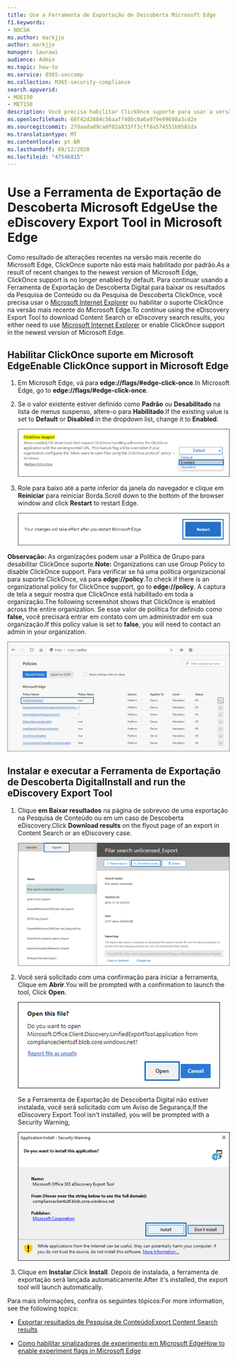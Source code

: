 ```yaml
---
title: Use a Ferramenta de Exportação de Descoberta Microsoft Edge
f1.keywords:
- NOCSH
ms.author: markjjo
author: markjjo
manager: laurawi
audience: Admin
ms.topic: how-to
ms.service: O365-seccomp
ms.collection: M365-security-compliance
search.appverid:
- MOE150
- MET150
description: Você precisa habilitar ClickOnce suporte para usar a versão mais recente do Microsoft Edge para baixar os resultados da pesquisa de Pesquisa de Conteúdo e Descoberta Digital no centro de segurança e conformidade.
ms.openlocfilehash: 60f42d2884c56aaff40bc0a6a979e99698a3cd2e
ms.sourcegitcommit: 27daadad9ca0f02a833ff3cff8a574551b9581da
ms.translationtype: MT
ms.contentlocale: pt-BR
ms.lasthandoff: 09/12/2020
ms.locfileid: "47546815"
---
```

# <a name="use-the-ediscovery-export-tool-in-microsoft-edge"></a><span data-ttu-id="0edc9-103">Use a Ferramenta de Exportação de Descoberta Microsoft Edge</span><span class="sxs-lookup"><span data-stu-id="0edc9-103">Use the eDiscovery Export Tool in Microsoft Edge</span></span>

<span data-ttu-id="0edc9-104">Como resultado de alterações recentes na versão mais recente do Microsoft Edge, ClickOnce suporte não está mais habilitado por padrão.</span><span class="sxs-lookup"><span data-stu-id="0edc9-104">As a result of recent changes to the newest version of Microsoft Edge, ClickOnce support is no longer enabled by default.</span></span> <span data-ttu-id="0edc9-105">Para continuar usando a Ferramenta de Exportação de Descoberta Digital para baixar os resultados da Pesquisa de Conteúdo ou da Pesquisa de Descoberta ClickOnce, você precisa usar o [Microsoft Internet Explorer](https://support.microsoft.com/help/17621/internet-explorer-downloads) ou habilitar o suporte ClickOnce na versão mais recente do Microsoft Edge.</span><span class="sxs-lookup"><span data-stu-id="0edc9-105">To continue using the eDiscovery Export Tool to download Content Search or eDiscovery search results, you either need to use [Microsoft Internet Explorer](https://support.microsoft.com/help/17621/internet-explorer-downloads) or enable ClickOnce support in the newest version of Microsoft Edge.</span></span>

## <a name="enable-clickonce-support-in-microsoft-edge"></a><span data-ttu-id="0edc9-106">Habilitar ClickOnce suporte em Microsoft Edge</span><span class="sxs-lookup"><span data-stu-id="0edc9-106">Enable ClickOnce support in Microsoft Edge</span></span>

1. <span data-ttu-id="0edc9-107">Em Microsoft Edge, vá para **edge://flags/#edge-click-once**.</span><span class="sxs-lookup"><span data-stu-id="0edc9-107">In Microsoft Edge, go to **edge://flags/#edge-click-once**.</span></span>

2. <span data-ttu-id="0edc9-108">Se o valor existente estiver definido como **Padrão** ou **Desabilitado** na lista de menus suspenso, altere-o para **Habilitado**.</span><span class="sxs-lookup"><span data-stu-id="0edc9-108">If the existing value is set to **Default** or **Disabled** in the dropdown list, change it to **Enabled**.</span></span>

   ![Selecionar Habilitado na lista suspenso](../media/ClickOnceimage1.png)

3. <span data-ttu-id="0edc9-110">Role para baixo até a parte inferior da janela do navegador e clique em **Reiniciar** para reiniciar Borda.</span><span class="sxs-lookup"><span data-stu-id="0edc9-110">Scroll down to the bottom of the browser window and click **Restart** to restart Edge.</span></span>

   ![Clique em Reiniciar](../media/ClickOnceimage2.png)

<span data-ttu-id="0edc9-112">**Observação:** As organizações podem usar a Política de Grupo para desabilitar ClickOnce suporte.</span><span class="sxs-lookup"><span data-stu-id="0edc9-112">**Note:** Organizations can use Group Policy to disable ClickOnce support.</span></span> <span data-ttu-id="0edc9-113">Para verificar se há uma política organizacional para suporte ClickOnce, vá para **edge://policy**.</span><span class="sxs-lookup"><span data-stu-id="0edc9-113">To check if there is an organizational policy for ClickOnce support, go to **edge://policy**.</span></span> <span data-ttu-id="0edc9-114">A captura de tela a seguir mostra que ClickOnce está habilitado em toda a organização.</span><span class="sxs-lookup"><span data-stu-id="0edc9-114">The following screenshot shows that ClickOnce is enabled across the entire organization.</span></span> <span data-ttu-id="0edc9-115">Se esse valor de política for definido como **false,** você precisará entrar em contato com um administrador em sua organização.</span><span class="sxs-lookup"><span data-stu-id="0edc9-115">If this policy value is set to **false**, you will need to contact an admin in your organization.</span></span>

![Lista de políticas organizacionais de Borda](../media/ClickOnceimage3.png)

## <a name="install-and-run-the-ediscovery-export-tool"></a><span data-ttu-id="0edc9-117">Instalar e executar a Ferramenta de Exportação de Descoberta Digital</span><span class="sxs-lookup"><span data-stu-id="0edc9-117">Install and run the eDiscovery Export Tool</span></span>

1. <span data-ttu-id="0edc9-118">Clique **em Baixar resultados** na página de sobrevoo de uma exportação na Pesquisa de Conteúdo ou em um caso de Descoberta eDiscovery.</span><span class="sxs-lookup"><span data-stu-id="0edc9-118">Click **Download results** on the flyout page of an export in Content Search or an eDiscovery case.</span></span>

   ![Clique em Baixar resultados na página de sobrevoo para baixar resultados da pesquisa](../media/ClickOnceExport1.png)

2. <span data-ttu-id="0edc9-120">Você será solicitado com uma confirmação para iniciar a ferramenta, Clique em **Abrir**.</span><span class="sxs-lookup"><span data-stu-id="0edc9-120">You will be prompted with a confirmation to launch the tool, Click **Open**.</span></span>

   ![Clique em Abrir para iniciar a Ferramenta de Exportação de Descoberta Digital](../media/ClickOnceimage4.png)

   <span data-ttu-id="0edc9-122">Se a Ferramenta de Exportação de Descoberta Digital não estiver instalada, você será solicitado com um Aviso de Segurança,</span><span class="sxs-lookup"><span data-stu-id="0edc9-122">If the eDiscovery Export Tool isn't installed, you will be prompted with a Security Warning,</span></span> 

   ![Clique em Instalar para instalar a Ferramenta de Exportação de Descoberta Digital](../media/ClickOnceimage5.png)

3. <span data-ttu-id="0edc9-124">Clique em **Instalar**.</span><span class="sxs-lookup"><span data-stu-id="0edc9-124">Click **Install**.</span></span> <span data-ttu-id="0edc9-125">Depois de instalada, a ferramenta de exportação será lançada automaticamente.</span><span class="sxs-lookup"><span data-stu-id="0edc9-125">After it's installed, the export tool will launch automatically.</span></span>

<span data-ttu-id="0edc9-126">Para mais informações, confira os seguintes tópicos:</span><span class="sxs-lookup"><span data-stu-id="0edc9-126">For more information, see the following topics:</span></span>

- [<span data-ttu-id="0edc9-127">Exportar resultados de Pesquisa de Conteúdo</span><span class="sxs-lookup"><span data-stu-id="0edc9-127">Export Content Search results</span></span>](export-search-results.md)

- [<span data-ttu-id="0edc9-128">Como habilitar sinalizadores de experimento em Microsoft Edge</span><span class="sxs-lookup"><span data-stu-id="0edc9-128">How to enable experiment flags in Microsoft Edge</span></span>](https://microsoftedgesupport.microsoft.com/hc/articles/360034075294-How-to-enable-experiment-flags-in-Microsoft-Edge-Insider-channels)
